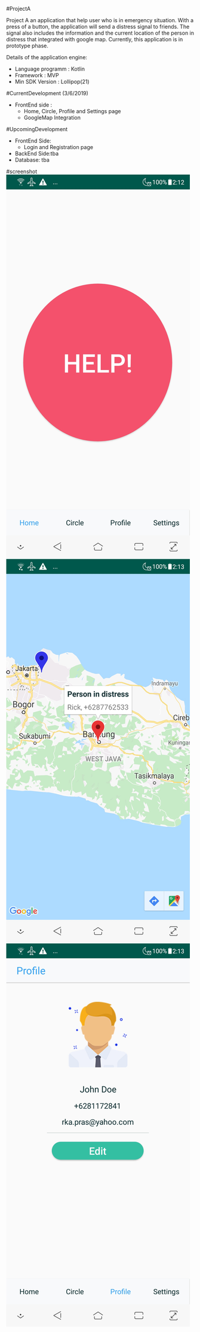#ProjectA

Project A an application that help user who is in emergency situation. 
With a press of a button, the application will send a distress signal to friends. 
The signal also includes the information and the current location of the person in distress that integrated with google map.
Currently, this application is in prototype phase.

Details of the application engine:
- Language programm : Kotlin
- Framework : MVP
- Min SDK Version : Lollipop(21)

#CurrentDevelopment (3/6/2019)
- FrontEnd side :
  - Home, Circle, Profile and Settings page
  - GoogleMap Integration

#UpcomingDevelopment
- FrontEnd Side:
  - Login and Registration page
- BackEnd Side:tba 
- Database: tba

#screenshot
![alt text](https://github.com/rkaprasetya/ProjectA/blob/master/Screenshot_20190603-141236.jpg)
![alt text](https://github.com/rkaprasetya/ProjectA/blob/master/Screenshot_20190603-141307.jpg)
![alt text](https://github.com/rkaprasetya/ProjectA/blob/master/Screenshot_20190603-141324.jpg)
